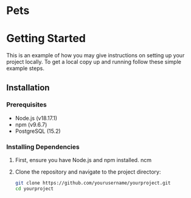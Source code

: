 # Pets

# Getting Started
This is an example of how you may give instructions on setting up your project locally. To get a local copy up and running follow these simple example steps.

## Installation

### Prerequisites

- Node.js (v18.17.1)
- npm (v9.6.7)
- PostgreSQL (15.2)

### Installing Dependencies

1. First, ensure you have Node.js and npm installed.
ncm
2. Clone the repository and navigate to the project directory:

   ```bash
   git clone https://github.com/yourusername/yourproject.git
   cd yourproject



